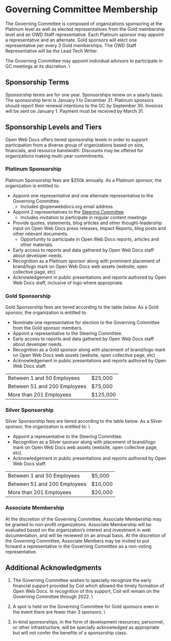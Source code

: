 # Governing Committee Membership 

The Governing Committee is composed of organizations sponsoring at the Platinum level as well as elected representatives from the Gold membership level and an OWD Staff representative. Each Platinum sponsor may appoint a representative and an alternate. Gold sponsors will elect one representative per every 3 Gold memberships. The OWD Staff Representative will be the Lead Tech Writer.

The Governing Committee may appoint individual advisors to participate in GC meetings at its discretion. \

## Sponsorship Terms 

Sponsorship terms are for one year. Sponsorships renew on a yearly basis. The sponsorship term is January 1 to December 31. Platinum sponsors should report their renewal intentions to the GC by September 30. Invoices will be sent on January 1. Payment must be received by March 31.

## Sponsorship Levels and Tiers

Open Web Docs offers tiered sponsorship levels in order to support participation from a diverse group of organizations based on size, financials, and resource bandwidth. Discounts may be offered for organizations making multi-year commitments.

### Platinum Sponsorship

Platinum Sponsorship fees are $250k annually. As a Platinum sponsor, the organization is entitled to: 

* Appoint one representative and one alternate representative to the Governing Committee.
    * Includes @openwebdocs.org email address
* Appoint 2 representatives to the [Steering Committee](https://github.com/openwebdocs/project/blob/main/steering-committee/membership-expectations.md)
    * Includes invitation to participate in regular content meetings
* Provide quotes, statements, blog articles and other thought-leadership input on Open Web Docs press releases, Impact Reports, blog posts and other relevant documents.
    * Opportunity to participate in Open Web Docs reports, articles and other materials.
* Early access to reports and data gathered by Open Web Docs staff about developer needs.
* Recognition as a Platinum sponsor along with prominent placement of brand/logo mark on Open Web Docs web assets (website, open collective page, etc)
* Acknowledgement in public presentations and reports authored by Open Web Docs staff, inclusive of logo where appropriate.

### Gold Sponsorship

Gold Sponsorship fees are tiered according to the table below. As a Gold sponsor, the organization is entitled to: 

* Nominate one representative for election to the Governing Committee from the Gold sponsor members. 
* Appoint a representative to the Steering Committee.
* Early access to reports and data gathered by Open Web Docs staff about developer needs.
* Recognition as a Gold sponsor along with placement of brand/logo mark on Open Web Docs web assets (website, open collective page, etc)
* Acknowledgement in public presentations and reports authored by Open Web Docs staff.

<table>
  <tr>
   <td>
    Between 1 and 50 Employees
   </td>
   <td>
    $25,000
   </td>
  </tr>
  <tr>
   <td>
    Between 51 and 200 Employees
   </td>
   <td>
    $75,000
   </td>
  </tr>
  <tr>
   <td>
    More than 201 Employees
   </td>
   <td>
    $125,000
   </td>
  </tr>
</table>

### Silver Sponsorship

Silver Sponsorship fees are tiered according to the table below. As a Silver sponsor, the organization is entitled to: \

* Appoint a representative to the Steering Committee.
* Recognition as a Silver sponsor along with placement of brand/logo mark on Open Web Docs web assets (website, open collective page, etc).
* Acknowledgement in public presentations and reports authored by Open Web Docs staff.

<table>
  <tr>
   <td>
    Between 1 and 50 Employees
   </td>
   <td>
    $5,000
   </td>
  </tr>
  <tr>
   <td>
    Between 51 and 200 Employees 
   </td>
   <td>
    $10,000
   </td>
  </tr>
  <tr>
   <td>
    More than 201 Employees
   </td>
   <td>
    $20,000
   </td>
  </tr>
</table>

### Associate Membership

At the discretion of the Governing Committee, Associate Membership may be granted to non-profit organizations. Associate Membership will be evaluated based on the organization’s interest and investment in web documentation, and will be reviewed on an annual basis. At the discretion of the Governing Committee, Associate Members may be invited to put forward a representative in the Governing Committee as a non-voting representative.

## Additional Acknowledgments

1. The Governing Committee wishes to specially recognize the early financial support provided by Coil which allowed the timely formation of Open Web Docs. In recognition of this support, Coil will remain on the Governing Committee through 2022. \

2. A spot is held on the Governing Committee for Gold sponsors even in the event there are fewer than 3 sponsors. \

3. In-kind sponsorships, in the form of development resources, personnel, or other infrastructure, will be specially acknowledged as appropriate but will not confer the benefits of a sponsorship class.
